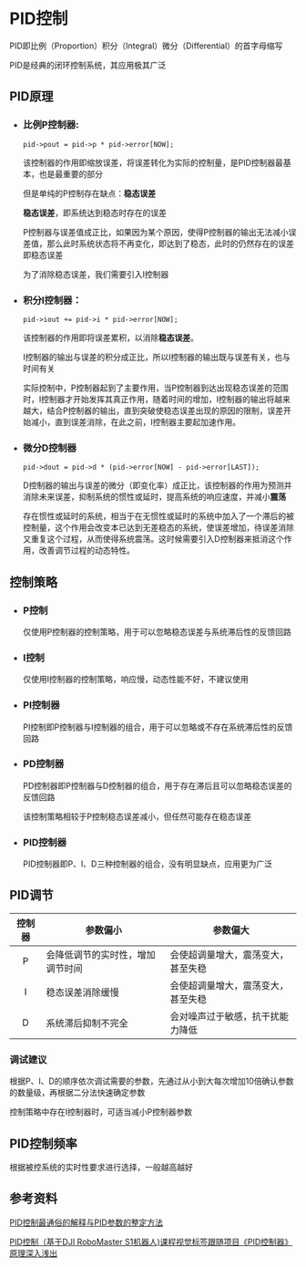 # PID控制

PID即比例（Proportion）积分（Integral）微分（Differential）的首字母缩写

PID是经典的闭环控制系统，其应用极其广泛

## PID原理



- ### 比例P控制器:

    `pid->pout = pid->p * pid->error[NOW];`

    该控制器的作用即缩放误差，将误差转化为实际的控制量，是PID控制器最基本，也是最重要的部分

    但是单纯的P控制存在缺点：**稳态误差**

    **稳态误差**，即系统达到稳态时存在的误差

    P控制器与误差值成正比，如果因为某个原因，使得P控制器的输出无法减小误差值，那么此时系统状态将不再变化，即达到了稳态，此时的仍然存在的误差即稳态误差

    为了消除稳态误差，我们需要引入I控制器



- ### 积分I控制器：

    `pid->iout += pid->i * pid->error[NOW];`

    该控制器的作用即将误差累积，以消除**稳态误差**。

    I控制器的输出与误差的积分成正比，所以I控制器的输出既与误差有关，也与时间有关

    实际控制中，P控制器起到了主要作用，当P控制器到达出现稳态误差的范围时，I控制器才开始发挥其真正作用，随着时间的增加，I控制器的输出将越来越大，结合P控制器的输出，直到突破使稳态误差出现的原因的限制，误差开始减小，直到误差消除，在此之前，I控制器主要起加速作用。

    


- ### 微分D控制器

    `pid->dout = pid->d * (pid->error[NOW] - pid->error[LAST]);`

    D控制器的输出与误差的微分（即变化率）成正比，该控制器的作用为预测并消除未来误差，抑制系统的惯性或延时，提高系统的响应速度，并减小**震荡**

    存在惯性或延时的系统，相当于在无惯性或延时的系统中加入了一个滞后的被控制量，这个作用会改变本已达到无差稳态的系统，使误差增加，待误差消除又重复这个过程，从而使得系统震荡。这时候需要引入D控制器来抵消这个作用，改善调节过程的动态特性。

## 控制策略

- ### P控制
    仅使用P控制器的控制策略，用于可以忽略稳态误差与系统滞后性的反馈回路

- ### I控制
    仅使用I控制器的控制策略，响应慢，动态性能不好，不建议使用

- ### PI控制器

    PI控制即P控制器与I控制器的组合，用于可以忽略或不存在系统滞后性的反馈回路

- ### PD控制器

    PD控制器即P控制器与D控制器的组合，用于存在滞后且可以忽略稳态误差的反馈回路

    该控制策略相较于P控制稳态误差减小，但任然可能存在稳态误差

- ### PID控制器

    PID控制器即P、I、D三种控制器的组合，没有明显缺点，应用更为广泛

    

## PID调节

控制器|参数偏小|参数偏大
:-:|-|-
P|会降低调节的实时性，增加调节时间|会使超调量增大，震荡变大，甚至失稳
I|稳态误差消除缓慢|会使超调量增大，震荡变大，甚至失稳
D|系统滞后抑制不完全|会对噪声过于敏感，抗干扰能力降低

### 调试建议
根据P、I、D的顺序依次调试需要的参数，先通过从小到大每次增加10倍确认参数的数量级，再根据二分法快速确定参数

控制策略中存在I控制器时，可适当减小P控制器参数

## PID控制频率
根据被控系统的实时性要求进行选择，一般越高越好



## 参考资料
[PID控制最通俗的解释与PID参数的整定方法](http://blog.gkong.com/liaochangchu_117560.ashx)

[PID控制（基于DJI RoboMaster S1机器人)课程视觉标签跟随项目《PID控制器》原理深入浅出](https://www.bilibili.com/video/av57009148)